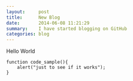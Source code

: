 ```yaml
---
layout:     post
title:      New Blog
date:       2014-06-08 11:21:29
summary:    I have started blogging on GitHub
categories: blog
---
```


Hello World


    function code_sample(){
    	alert("just to see if it works");
    }
